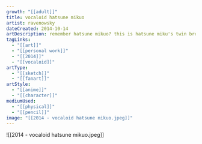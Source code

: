 ```yaml
---
growth: "[[adult]]"
title: vocaloid hatsune mikuo
artist: ravenowsky
dateCreated: 2014-10-14
artDescription: remember hatsune mikuo? this is hatsune miku's twin brother!!!!!! he is gay!!!! leave him alone!!!!!!!!!
tagLinks:
  - "[[art]]"
  - "[[personal work]]"
  - "[[2014]]"
  - "[[vocaloid]]"
artType:
  - "[[sketch]]"
  - "[[fanart]]"
artStyle:
  - "[[anime]]"
  - "[[character]]"
mediumUsed:
  - "[[physical]]"
  - "[[pencil]]"
image: "[[2014 - vocaloid hatsune mikuo.jpeg]]"
---
```

![[2014 - vocaloid hatsune mikuo.jpeg]]